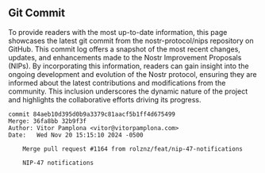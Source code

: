 ## Git Commit
To provide readers with the most up-to-date information, this page showcases the latest git commit from the nostr-protocol/nips repository on GitHub. This commit log offers a snapshot of the most recent changes, updates, and enhancements made to the Nostr Improvement Proposals (NIPs). By incorporating this information, readers can gain insight into the ongoing development and evolution of the Nostr protocol, ensuring they are informed about the latest contributions and modifications from the community. This inclusion underscores the dynamic nature of the project and highlights the collaborative efforts driving its progress.

```shell
commit 84aeb10d395d0b9a3379c81aacf5b1ff4d675499
Merge: 36fa8bb 32b9f3f
Author: Vitor Pamplona <vitor@vitorpamplona.com>
Date:   Wed Nov 20 15:15:10 2024 -0500

    Merge pull request #1164 from rolznz/feat/nip-47-notifications
    
    NIP-47 notifications
```
